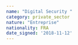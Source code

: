 ```yaml
---
name: "Digital Security "
category: private_sector
nature: "Entreprise"
nationality: FRA
date_signed: '2018-11-12'
---
```

    